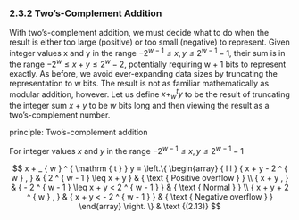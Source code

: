 ### 2.3.2 Two’s-Complement Addition

With two’s-complement addition, we must decide what to do when the result is either too large (positive) or too small (negative) to represent. Given integer values x and y in the range $- 2 ^ { w - 1 } \leq x , y \leq 2 ^ { w - 1 } - 1$, their sum is in the range $- 2 ^ { w } \leq x + y \leq 2 ^ { w } - 2$, potentially requiring w + 1 bits to represent exactly. As before, we avoid ever-expanding data sizes by truncating the representation to w bits. The result is not as familiar mathematically as modular addition, however. Let us define $x + _ { w } ^ { t } y$ to be the result of truncating the integer sum $x + y$ to be $w$ bits long and then viewing the result as a two’s-complement number.

principle: Two’s-complement addition 

For integer values $x$ and $y$ in the range $- 2 ^ { w - 1 } \leq x , y \leq 2 ^ { w - 1 } - 1$

$$
x + _ { w } ^ { \mathrm { t } } y = \left.\{ \begin{array} { l l }
    { x + y - 2 ^ { w } , } & { 2 ^ { w - 1 } \leq x + y } & { \text { Positive overflow } } \\
    { x + y , } & { - 2 ^ { w - 1 } \leq x + y < 2 ^ { w - 1 } } & { \text { Normal } } \\
    { x + y + 2 ^ { w } , } & { x + y < - 2 ^ { w - 1 } } & { \text { Negative overflow } } \end{array} \right. \} & \text {(2.13)}
$$
